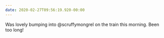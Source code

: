 ```yaml
---
date: 2020-02-27T09:56:19.920-00:00
---
```

Was lovely bumping into @scruffymongrel on the train this morning. Been too long!
